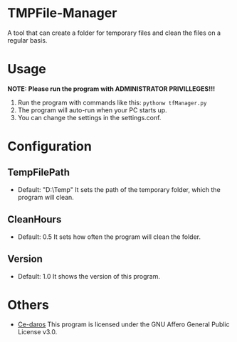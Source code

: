 # TMPFile-Manager
A tool that can create a folder for temporary files and clean the files on a regular basis.
# Usage
**NOTE: Please run the program with ADMINISTRATOR PRIVILLEGES!!!**
1. Run the program with commands like this:
`pythonw tfManager.py`
2. The program will auto-run when your PC starts up.
3. You can change the settings in the settings.conf.
# Configuration
## TempFilePath
+ Default: "D:\Temp"
    It sets the path of the temporary folder, which the program will clean.
## CleanHours
+ Default: 0.5
    It sets how often the program will clean the folder.
## Version
+ Default: 1.0
    It shows the version of this program.
# Others
+ [Ce-daros](https://github.com/Ce-daros)
This program is licensed under the GNU Affero General Public License v3.0.